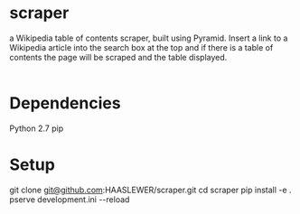 # scraper
a Wikipedia table of contents scraper, built using Pyramid.  Insert a link to a Wikipedia article into the search box at the top and if there is a table of contents the page will be scraped and the table displayed.<br />
<br />
# Dependencies
Python 2.7
pip

# Setup
git clone git@github.com:HAASLEWER/scraper.git
cd scraper
pip install -e .
pserve development.ini --reload